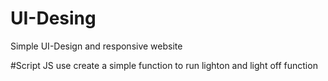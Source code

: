 # UI-Desing
Simple UI-Design and responsive website

#Script 
JS use create a simple function to run lighton and light off function
